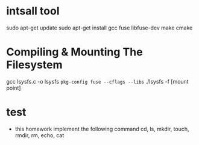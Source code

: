 # intsall tool
sudo apt-get update
sudo apt-get install gcc fuse libfuse-dev make cmake

# Compiling & Mounting The Filesystem
gcc lsysfs.c -o lsysfs `pkg-config fuse --cflags --libs`
./lsysfs -f [mount point]

# test
- this homework implement the following command 
cd, ls, mkdir, touch, rmdir, rm, echo, cat